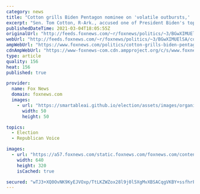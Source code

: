 ```yaml
---
category: news
title: "Cotton grills Biden Pentagon nominee on 'volatile outbursts,' 'almost always wrong' foreign policy judgments"
excerpt: "Sen. Tom Cotton, R-Ark., accused one of President Biden's top Pentagon picks of having a \"long record of volatile outbursts.\""
publishedDateTime: 2021-03-04T18:05:55Z
originalUrl: "http://feeds.foxnews.com/~r/foxnews/politics/~3/BGwXIMUElSA/cotton-grills-biden-pentagon-nominee-colin-kahl-twitter-foreign-policy"
webUrl: "http://feeds.foxnews.com/~r/foxnews/politics/~3/BGwXIMUElSA/cotton-grills-biden-pentagon-nominee-colin-kahl-twitter-foreign-policy"
ampWebUrl: "https://www.foxnews.com/politics/cotton-grills-biden-pentagon-nominee-colin-kahl-twitter-foreign-policy.amp"
cdnAmpWebUrl: "https://www-foxnews-com.cdn.ampproject.org/c/s/www.foxnews.com/politics/cotton-grills-biden-pentagon-nominee-colin-kahl-twitter-foreign-policy.amp"
type: article
quality: 156
heat: 156
published: true

provider:
  name: Fox News
  domain: foxnews.com
  images:
    - url: "https://smartableai.github.io/election/assets/images/organizations/foxnews.com-50x50.jpg"
      width: 50
      height: 50

topics:
  - Election
  - Republican Voice

images:
  - url: "https://a57.foxnews.com/static.foxnews.com/foxnews.com/content/uploads/2021/03/640/320/Colin-Kahl-GETTY.jpg?ve=1&tl=1"
    width: 640
    height: 320
    isCached: true

secured: "wTJ3+XQ0OvNK9KyEJVOxp/TtLKZWZox28l9j0l5XgMvXBSACqgVKBY+ssfhrPP8wQnEvbuOlkLR+/R0LSBbWbbiU2Mijghmt6s5e0XR7p5kjiGwxv0ArczbbTtJ1OhShjxkYL48VtG7wH1CYmkzjJ3nh+fdpe2ZarPNSUwCfRONvShhirFYyXZ+yEekknJtIRcMgxB2pKveu0JgycL5uD1qOGlLR9sXKWdr/cylw7+6crivFcdNSVOdFKq96coIWOoM66fo0IdhmFx3FIeKll4UqIDGYnIPDsSqbL1Xx0Kxuwtgi8f+XX7cEzH/NZoQ5dVu5Mt9Fo1XYrDR5tyteEz1jz5eJfUrhXUmr4RLrx+k=;8I3c6GPZXYRtvX9L3RRhjA=="
---
```


